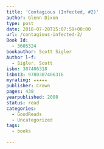 ```yaml
---
title: 'Contagious (Infected, #2)'
author: Glenn Dixon
type: post
date: 2018-07-28T15:07:59+00:00
url: /contagious-infected-2/
Book Id:
  - 3605324
bookauthor: Scott Sigler
Author l-f:
  - Sigler, Scott
isbn: 307406318
isbn13: 9780307406316
myrating: ★★★★★
publisher: Crown
pages: 438
yearpublished: 2008
status: read
categories:
  - GoodReads
  - Uncategorized
tags:
  - books

---
```

